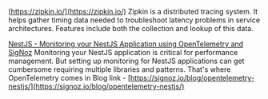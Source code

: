 [https://zipkin.io/](https://zipkin.io/)
Zipkin is a distributed tracing system. It helps gather timing data needed to troubleshoot latency problems in service architectures. Features include both the collection and lookup of this data.

[NestJS - Monitoring your NestJS Application using OpenTelemetry and SigNoz](https://youtu.be/tpNDrJAjcto)
Monitoring your NestJS application is critical for performance management. But setting up monitoring for NestJS applications can get cumbersome requiring multiple libraries and patterns. That's where OpenTelemetry comes in
Blog link - [https://signoz.io/blog/opentelemetry-nestjs/](https://signoz.io/blog/opentelemetry-nestjs/)